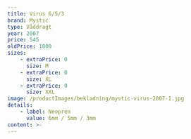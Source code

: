 ```yaml
---
title: Virus 6/5/3
brand: Mystic
type: Våddragt
year: 2007
price: 545
oldPrice: 1800
sizes:
    - extraPrice: 0
      size: M
    - extraPrice: 0
      size: XL
    - extraPrice: 0
      size: XXL
image: /productImages/bekladning/mystic-virus-2007-1.jpg
details:
    - label: Neopren
      value: 6mm / 5mm / 3mm
content: >-
---
```

